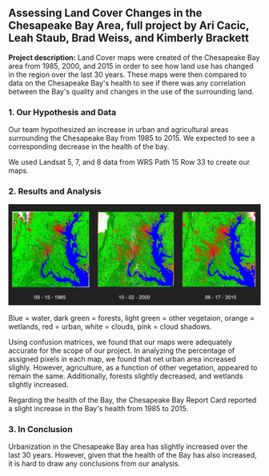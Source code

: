 ## Assessing Land Cover Changes in the Chesapeake Bay Area, full project by Ari Cacic, Leah Staub, Brad Weiss, and Kimberly Brackett

**Project description:** Land Cover maps were created of the Chesapeake Bay area from 1985, 2000, and 2015 in order to see how land use has changed in the region over the last 30 years. These maps were then compared to data on the Chesapeake Bay's health to see if there was any correlation between the Bay's quality and changes in the use of the surrounding land. 

### 1. Our Hypothesis and Data

Our team hypothesized an increase in urban and agricultural areas surrounding the Chesapeake Bay from 1985 to 2015. We expected to see a corresponding decrease in the health of the bay.

We used Landsat 5, 7, and 8 data from WRS Path 15 Row 33 to create our maps.


### 2. Results and Analysis

<img src="images/AllLandCover.PNG"/>

Blue = water, dark green = forests, light green = other vegetaion, orange = wetlands, red = urban, white = clouds, pink = cloud shadows. 

Using confusion matrices, we found that our maps were adequately accurate for the scope of our project. In analyzing the percentage of assigned pixels in each map, we found that net urban area increased slighly. However, agriculture, as a function of other vegetation, appeared to remain the same. Additionally, forests slightly decreased, and wetlands slightly increased. 

Regarding the health of the Bay, the Chesapeake Bay Report Card reported a slight increase in the Bay's health from 1985 to 2015. 

### 3. In Conclusion

Urbanization in the Chesapeake Bay area has slightly increased over the last 30 years. However, given that the health of the Bay has also increased, it is hard to draw any conclusions from our analysis. 
